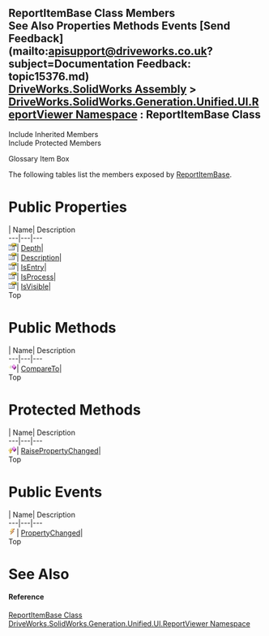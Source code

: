 ReportItemBase Class Members   
See Also Properties Methods Events [Send Feedback](mailto:apisupport@driveworks.co.uk?subject=Documentation Feedback: topic15376.md)  
[DriveWorks.SolidWorks Assembly](topic13342.md) > [DriveWorks.SolidWorks.Generation.Unified.UI.ReportViewer Namespace](topic15361.md) : ReportItemBase Class  
---  
  
Include Inherited Members    
Include Protected Members  


Glossary Item Box

The following tables list the members exposed by [ReportItemBase](topic15376.md).

# Public Properties

| Name| Description  
---|---|---  
![Public Property](dotnetimages/publicProperty.gif)| [Depth](topic15384.md)|   
![Public Property](dotnetimages/publicProperty.gif)| [Description](topic15385.md)|   
![Public Property](dotnetimages/publicProperty.gif)| [IsEntry](topic15386.md)|   
![Public Property](dotnetimages/publicProperty.gif)| [IsProcess](topic15387.md)|   
![Public Property](dotnetimages/publicProperty.gif)| [IsVisible](topic15388.md)|   
Top

# Public Methods

| Name| Description  
---|---|---  
![Public Method](dotnetimages/publicMethod.gif)| [CompareTo](topic15382.md)|   
Top

# Protected Methods

| Name| Description  
---|---|---  
![Protected Method](dotnetimages/protectedMethod.gif)| [RaisePropertyChanged](topic15383.md)|   
Top

# Public Events

| Name| Description  
---|---|---  
![Public Event](dotnetimages/publicEvent.gif)| [PropertyChanged](topic15389.md)|   
Top

# See Also

#### Reference

[ReportItemBase Class](topic15376.md)   
[DriveWorks.SolidWorks.Generation.Unified.UI.ReportViewer Namespace](topic15361.md)


